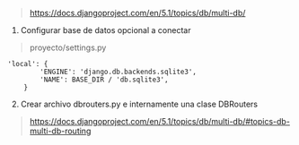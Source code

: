 > https://docs.djangoproject.com/en/5.1/topics/db/multi-db/
1. Configurar base de datos opcional a conectar
> proyecto/settings.py
```
'local': {
        'ENGINE': 'django.db.backends.sqlite3',
        'NAME': BASE_DIR / 'db.sqlite3',
    }
```

2. Crear archivo dbrouters.py e internamente una clase DBRouters
> https://docs.djangoproject.com/en/5.1/topics/db/multi-db/#topics-db-multi-db-routing

